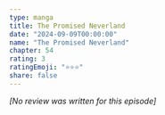 ```yaml
---
type: manga
title: The Promised Neverland
date: "2024-09-09T00:00:00"
name: "The Promised Neverland"
chapter: 54
rating: 3
ratingEmoji: "⭐️⭐️⭐️"
share: false
---
```


_[No review was written for this episode]_
